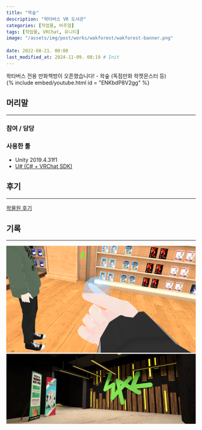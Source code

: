 ```yaml
---
title: "왁숲"
description: "왁타버스 VR 도서관"
categories: [작업물, 버추얼]
tags: [작업물, VRChat, 유니티]
image: "/assets/img/post/works/wakforest/wakforest-banner.png"

date: 2022-08-21. 00:00
last_modified_at: 2024-11-09. 08:19 # Init
---
```


왁타버스 전용 만화책방이 오픈했습니다! - 왁숲 (독점만화 왁켓몬스터 등)  
{% include embed/youtube.html id = "ENKbdP8V2gg" %}

## 머리말

---

### 참여 / 담당

### 사용한 툴

- Unity 2019.4.31f1
- [U# (C# + VRChat SDK)](https://udonsharp.docs.vrchat.com/)

## 후기

---

[왁물원 후기](https://cafe.naver.com/steamindiegame/7340376)

## 기록

---

![220831-195152](/assets/img/post/works/wakforest/220831-195152.png)
![wakforest-banner](/assets/img/post/works/wakforest/wakforest-banner.png)
